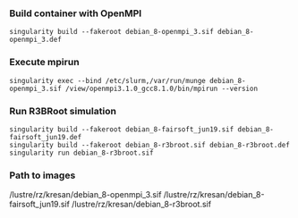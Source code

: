 
### Build container with OpenMPI

```
singularity build --fakeroot debian_8-openmpi_3.sif debian_8-openmpi_3.def
```

### Execute mpirun

```
singularity exec --bind /etc/slurm,/var/run/munge debian_8-openmpi_3.sif /view/openmpi3.1.0_gcc8.1.0/bin/mpirun --version
```

### Run R3BRoot simulation
```
singularity build --fakeroot debian_8-fairsoft_jun19.sif debian_8-fairsoft_jun19.def
singularity build --fakeroot debian_8-r3broot.sif debian_8-r3broot.def
singularity run debian_8-r3broot.sif
```

### Path to images

/lustre/rz/kresan/debian_8-openmpi_3.sif
/lustre/rz/kresan/debian_8-fairsoft_jun19.sif
/lustre/rz/kresan/debian_8-r3broot.sif

